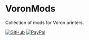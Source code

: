 # VoronMods

Collection of mods for Voron printers.

[![GitHub](https://img.shields.io/github/license/nhchiu/VoronMods)](https://github.com/nhchiu/VoronMods/blob/main/LICENSE)
[![PayPal](https://img.shields.io/badge/PayPal-00457C?logo=paypal&logoColor=white)](https://paypal.me/2nhchiu?country.x=TW&locale.x=zh_TW)
